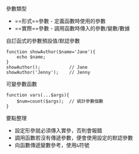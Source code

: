 參數類型
* ==形式==參數 - 定義函數時使用的參數
* ==實際==參數 - 調用函數時傳入的參數/變數/數據

自訂函式的參數預設值/默認參數
```
function showAuthor($name='Jane'){
	echo $name;
}
showAuthor();			// Jane
showAuthor('Jenny');	// Jenny
```

可變參數函數
```
function vars(...$args){
	$num=count($args);	// 統計參數個數
}
```

要點整理
- 設定形參就必須傳入實參，否則會報錯
- 調用函數若沒有傳遞參數，便會使用設定的默認參數
- 向函數傳遞變數參考，使用`&`符號